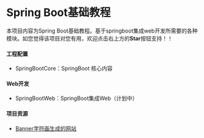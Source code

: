 # Spring Boot基础教程

本项目内容为Spring Boot基础教程。基于springboot集成web开发所需要的各种模块。如您觉得该项目对您有用，欢迎点击右上方的**Star**按钮支持！！
 
#### 工程配置

- SpringBootCore：SpringBoot 核心内容
 
#### Web开发

- SpringBootWeb：SpringBoot集成Web（计划中）

#### 项目资源
- [Banner字符画生成的网站](http://patorjk.com/software/taag/)
 